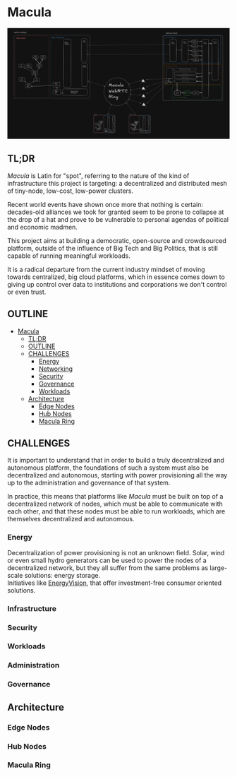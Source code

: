 # Macula

![Macula Container Diagram](architecture/macula-container.png)

## TL;DR

_Macula_ is Latin for "spot", referring to the nature of the kind of infrastructure this project is targeting: a decentralized and distributed mesh of tiny-node, low-cost, low-power clusters.

Recent world events have shown once more that nothing is certain: decades-old alliances we took for granted seem to be prone to collapse at the drop of a hat and prove to be vulnerable to personal agendas of political and economic madmen.

This project aims at building a democratic, open-source and crowdsourced platform, outside of the influence of Big Tech and Big Politics, that is still capable of running meaningful workloads.

It is a radical departure from the current industry mindset of moving towards centralized, big cloud platforms, which in essence comes down to giving up control over data to institutions and corporations we don't control or even trust.

## OUTLINE

- [Macula](#macula)
  - [TL;DR](#tldr)
  - [OUTLINE](#outline)
  - [CHALLENGES](#challenges)
    - [Energy](#energy)
    - [Networking](#networking)
    - [Security](#security)
    - [Governance](#governance)
    - [Workloads](#workloads)
  - [Architecture](#architecture)
    - [Edge Nodes](#edge-nodes)
    - [Hub Nodes](#hub-nodes)
    - [Macula Ring](#macula-ring)

## CHALLENGES  

It is important to understand that in order to build a truly decentralized and autonomous platform, the foundations of such a system must also be decentralized and autonomous, starting with power provisioning all the way up to the administration and governance of that system. 

In practice, this means that platforms like _Macula_ must be built on top of a decentralized network of nodes, which must be able to communicate with each other, and that these nodes must be able to run workloads, which are themselves decentralized and autonomous.

### Energy

Decentralization of power provisioning is not an unknown field. Solar, wind or even small hydro generators can be used to power the nodes of a decentralized network, but they all suffer from the same problems as large-scale solutions: energy storage.  
Initiatives like [EnergyVision](https://energyvision.be), that offer investment-free consumer oriented solutions.

### Infrastructure



### Security

### Workloads

### Administration

### Governance

## Architecture

### Edge Nodes

### Hub Nodes

### Macula Ring
